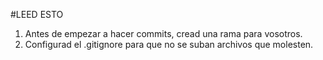#LEED ESTO

1. Antes de empezar a hacer commits, cread una rama para vosotros. 
2. Configurad el .gitignore para que no se suban archivos que molesten. 